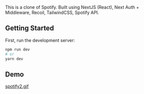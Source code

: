 This is a clone of Spotify. Built using NextJS (React), Next Auth + Middleware, Recoil, TailwindCSS, Spotify API.

## Getting Started

First, run the development server:

```bash
npm run dev
# or
yarn dev
```

## Demo
[spotify2.gif](https://postimg.cc/jDyhBbFZ)
